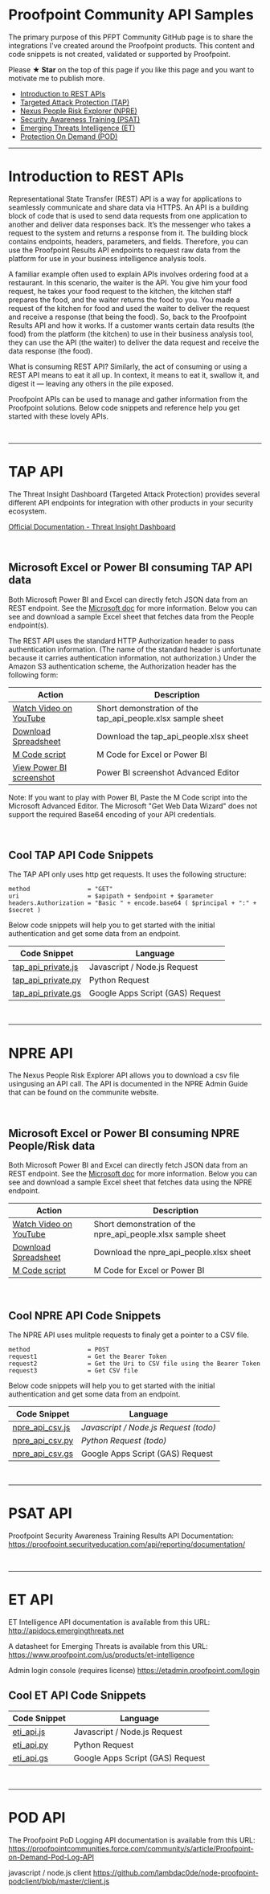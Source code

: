 # Proofpoint Community API Samples

The primary purpose of this PFPT Community GitHub page is to share the integrations I've created around the Proofpoint products.
This content and code snippets is not created, validated or supported by Proofpoint.

Please **★ Star** on the top of this page if you like this page and you want to motivate me to publish more.
<br>

- [Introduction to REST APIs](#Introduction-to-REST-APIs)
- [Targeted Attack Protection (TAP)](#TAP-API)
- [Nexus People Risk Explorer (NPRE)](#NPRE-API)
- [Security Awareness Training (PSAT)](#PSAT-API)
- [Emerging Threats Intelligence (ET)](#ET-API)
- [Protection On Demand (POD)](#POD-API)


------------


# Introduction to REST APIs

Representational State Transfer (REST) API is a way for applications to seamlessly communicate and
share data via HTTPS. An API is a building block of code that is used to send data requests from one
application to another and deliver data responses back. It’s the messenger who takes a request to the
system and returns a response from it. The building block contains endpoints, headers, parameters, and
fields. Therefore, you can use the Proofpoint Results API endpoints to request raw data from the platform
for use in your business intelligence analysis tools.


A familiar example often used to explain APIs involves ordering food at a restaurant. In this scenario, the
waiter is the API. You give him your food request, he takes your food request to the kitchen, the kitchen
staff prepares the food, and the waiter returns the food to you. You made a request of the kitchen for
food and used the waiter to deliver the request and receive a response (that being the food).
So, back to the Proofpoint Results API and how it works. If a customer wants certain data results (the
food) from the platform (the kitchen) to use in their business analysis tool, they can use the API (the
waiter) to deliver the data request and receive the data response (the food).

What is consuming REST API?
Similarly, the act of consuming or using a REST API means to eat it all up. In context, it means to eat it, swallow it, and digest it — leaving any others in the pile exposed.


Proofpoint APIs can be used to manage and gather information from the Proofpoint
solutions. Below code snippets and reference help you get started with these lovely APIs.


<br>

------------

# TAP API

The Threat Insight Dashboard (Targeted Attack Protection) provides several different API endpoints for integration with other products in your security ecosystem.

[Official Documentation - Threat Insight Dashboard](https://help.proofpoint.com/Threat_Insight_Dashboard/API_Documentation)

<br>

## Microsoft Excel or Power BI consuming TAP API data

Both Microsoft Power BI and Excel can directly fetch JSON data from an REST endpoint. See the [Microsoft doc](https://docs.microsoft.com/en-us/power-query/connectors/web/web) for more information.  Below you can see and download a sample Excel sheet that fetches data from the People endpoint(s).

The REST API uses the standard HTTP Authorization header to pass authentication information. (The name of the standard header is unfortunate because it carries authentication information, not authorization.) Under the Amazon S3 authentication scheme, the Authorization header has the following form:


| Action  | Description | 
| ------------- | ------------- | 
| [Watch Video on YouTube](https://youtu.be/7YYsYpm84gE) | Short demonstration of the tap_api_people.xlsx sample sheet |
| [Download Spreadsheet](https://github.com/pfptcommunity/api/raw/main/tap_api_people.xlsx) | Download the tap_api_people.xlsx sheet   |
| [M Code script](https://github.com/pfptcommunity/api/blob/main/tap_api_private.pqs) | M Code for Excel or Power BI |
| [View Power BI screenshot](https://github.com/pfptcommunity/api/blob/main/tap_api_powerbi.jpg?raw=true) | Power BI screenshot Advanced Editor |



Note:  If you want to play with Power BI, Paste the M Code script into the Microsoft Advanced Editor. The Microsoft "Get Web Data Wizard" does not support the required Base64 encoding of your API credentials. 

<br>

## Cool TAP API Code Snippets

The TAP API only uses http get requests. It uses the following structure:

```
method                = "GET"
uri                   = $apipath + $endpoint + $parameter
headers.Authorization = "Basic " + encode.base64 ( $principal + ":" + $secret )
```

Below code snippets will help you to get started with the initial authentication and get some data from an endpoint.

| Code Snippet | Language | 
| ------------- | ------------- | 
| [tap_api_private.js](https://github.com/pfptcommunity/api/blob/main/tap_api_private.js) | Javascript / Node.js Request |
| [tap_api_private.py](https://github.com/pfptcommunity/api/blob/main/tap_api_private.py) | Python Request  |
| [tap_api_private.gs](https://github.com/pfptcommunity/api/blob/main/tap_api_private.gs) | Google Apps Script (GAS) Request |



<br>

------------

# NPRE API

The Nexus People Risk Explorer API allows you to download a csv file usingusing an API call. 
The API is documented in the NPRE Admin Guide that can be found on the communite website.

<br>

## Microsoft Excel or Power BI consuming NPRE People/Risk data

Both Microsoft Power BI and Excel can directly fetch JSON data from an REST endpoint. See the [Microsoft doc](https://docs.microsoft.com/en-us/power-query/connectors/web/web) for more information.  Below you can see and download a sample Excel sheet that fetches data using the NPRE endpoint.


| Action  | Description | 
| ------------- | ------------- | 
| [Watch Video on YouTube](https://youtu.be/XrUXztNjvwo) | Short demonstration of the npre_api_people.xlsx sample sheet |
| [Download Spreadsheet](https://github.com/pfptcommunity/api/raw/main/npre_api_csv.xlsx) | Download the npre_api_people.xlsx sheet   |
| [M Code script](https://github.com/pfptcommunity/api/blob/main/npre_api_csv.pqs) | M Code for Excel or Power BI |


<br>

## Cool NPRE API Code Snippets

The NPRE API uses mulitple requests to finaly get a pointer to a CSV file.

```
method                = POST
request1              = Get the Bearer Token
request2              = Get the Uri to CSV file using the Bearer Token
request3              = Get CSV file
```

Below code snippets will help you to get started with the initial authentication and get some data from an endpoint.

| Code Snippet | Language | 
| ------------- | ------------- | 
| [npre_api_csv.js](https://github.com/pfptcommunity/api/blob/main/npre_api_csv.js) | <i>Javascript / Node.js Request  (todo)</i>  |
| [npre_api_csv.py](https://github.com/pfptcommunity/api/blob/main/npre_api_csv.py) | <i>Python Request  (todo)</i> |
| [npre_api_csv.gs](https://github.com/pfptcommunity/api/blob/main/npre_api_csv.gs) | Google Apps Script (GAS) Request |


<br>

------------

# PSAT API

Proofpoint Security Awareness Training Results API Documentation:
https://proofpoint.securityeducation.com/api/reporting/documentation/


<br>

------------

# ET API

ET Intelligence API documentation is available from this URL:
http://apidocs.emergingthreats.net

A datasheet for Emerging Threats is available from this URL:
https://www.proofpoint.com/us/products/et-intelligence

Admin login console (requires license)
https://etadmin.proofpoint.com/login

## Cool ET API Code Snippets

| Code Snippet | Language | 
| ------------- | ------------- | 
| [eti_api.js](https://github.com/pfptcommunity/api/blob/main/eti_api.js) | Javascript / Node.js Request  |
| [eti_api.py](https://github.com/pfptcommunity/api/blob/main/eti_api.py) | Python Request  |
| [eti_api.gs](https://github.com/pfptcommunity/api/blob/main/eti_api.gs) | Google Apps Script (GAS) Request |


<br>

------------

# POD API
The Proofpoint PoD Logging API documentation is available from this URL:
https://proofpointcommunities.force.com/community/s/article/Proofpoint-on-Demand-Pod-Log-API

javascript / node.js client
https://github.com/lambdac0de/node-proofpoint-podclient/blob/master/client.js

